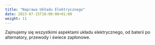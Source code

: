 ```yaml
---
title: "Naprawa Układu Elektrycznego"
date: 2023-07-15T10:00:00+01:00
weight: 11
---
```


Zajmujemy się wszystkimi aspektami układu elektrycznego, od baterii po alternatory, przewody i świece zapłonowe.
